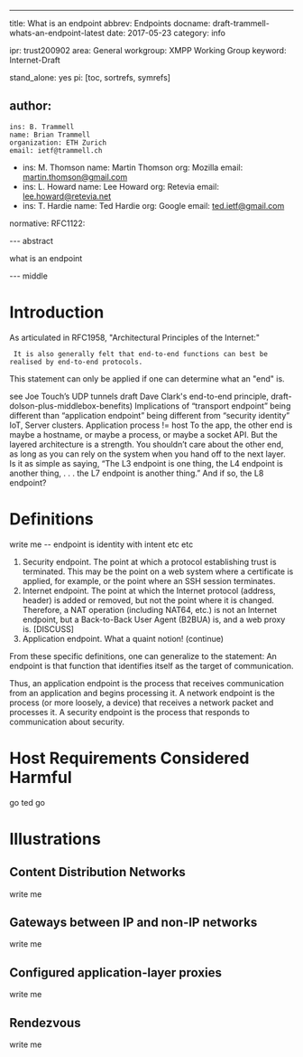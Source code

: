 ---
title: What is an endpoint
abbrev: Endpoints
docname: draft-trammell-whats-an-endpoint-latest
date: 2017-05-23
category: info

ipr: trust200902
area: General
workgroup: XMPP Working Group
keyword: Internet-Draft

stand_alone: yes
pi: [toc, sortrefs, symrefs]

author:
  -
    ins: B. Trammell
    name: Brian Trammell
    organization: ETH Zurich
    email: ietf@trammell.ch
  -
    ins: M. Thomson
    name: Martin Thomson
    org: Mozilla
    email: martin.thomson@gmail.com
  -
    ins: L. Howard
    name: Lee Howard
    org: Retevia
    email: lee.howard@retevia.net
  -
    ins: T. Hardie
    name: Ted Hardie
    org: Google
    email: ted.ietf@gmail.com

normative:
  RFC1122:

--- abstract

what is an endpoint

--- middle

Introduction
============

As articulated in RFC1958, "Architectural Principles of the Internet:"
  
     It is also generally felt that end-to-end functions can best be realised by end-to-end protocols.

This statement can only be applied if one can determine what an "end" is.

 see Joe Touch’s UDP tunnels draft 
 Dave Clark's end-to-end principle, 
 draft-dolson-plus-middlebox-benefits)
Implications of “transport endpoint” being different than “application endpoint” being different from “security identity”	
	IoT, Server clusters. Application process != host
	To the app, the other end is maybe a hostname, or maybe a process, or maybe a socket API.
	But the layered architecture is a strength. You shouldn’t care about the other end, as long as you can rely on the system when you hand off to the next layer.
	Is it as simple as saying, “The L3 endpoint is one thing, the L4 endpoint is another thing, . . . the L7 endpoint is another thing.” And if so, the L8 endpoint?

Definitions
===========

write me -- endpoint is identity with intent etc etc
1. Security endpoint. The point at which a protocol establishing trust is terminated. This may be the point on a web system where a certificate is applied, for example, or the point where an SSH session terminates.
2. Internet endpoint. The point at which the Internet protocol (address, header) is added or removed, but not the point where it is changed. Therefore, a NAT operation (including NAT64, etc.) is not an Internet endpoint, but a Back-to-Back User Agent (B2BUA) is, and a web proxy is. [DISCUSS]
3. Application endpoint. What a quaint notion!
(continue)

From these specific definitions, one can generalize to the statement:
An endpoint is that function that identifies itself as the target of communication.

Thus, an application endpoint is the process that receives communication from an application and begins processing it. A network endpoint is the process (or more loosely, a device) that receives a network packet and processes it. A security endpoint is the process that responds to communication about security. 

Host Requirements Considered Harmful
====================================

go ted go

Illustrations
=============

Content Distribution Networks
-----------------------------

write me

Gateways between IP and non-IP networks
---------------------------------------

write me

Configured application-layer proxies
------------------------------------

write me

Rendezvous
----------

write me
